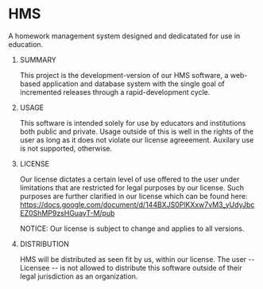 HMS
====================

A homework management system designed and dedicatated for use in education.

1. SUMMARY
    
    This project is the development-version of our HMS software, a web-based application and database system with the single goal of incremented releases through a rapid-development cycle. 

2. USAGE 

    This software is intended solely for use by educators and institutions both public and private. Usage outside of this is well in the rights of the user as long as it does not violate our license agreeement. Auxilary use is not supported, otherwise. 
    
3. LICENSE

    Our license dictates a certain level of use offered to the user under limitations that are restricted for legal purposes by our license. Such purposes are further clarified in our license which can be found here: https://docs.google.com/document/d/144BXJS0PlKXxw7vM3_yUdyJbcEZ0ShMP9zsHGuayT-M/pub
    
    NOTICE: Our license is subject to change and applies to all versions.
    
4. DISTRIBUTION 

    HMS will be distributed as seen fit by us, within our license. The user -- Licensee -- is not allowed to distribute this software outside of their legal jurisdiction as an organization. 
